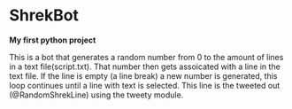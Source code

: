 # ShrekBot
<b> My first python project </b>

This is a bot that generates a random number from 0 to the amount of lines in a text file(script.txt). That number then gets assoicated with a line in the text file. If the line is empty (a line break) a new number is generated, this loop continues until a line with text is selected. This line is the tweeted out (@RandomShrekLine) using the tweety module.
